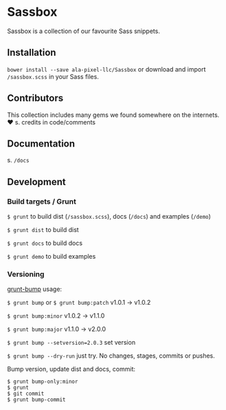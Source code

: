 # Sassbox

Sassbox is a collection of our favourite Sass snippets. 



## Installation

`bower install --save ala-pixel-llc/Sassbox` or download and import `/sassbox.scss` in your Sass files. 



## Contributors

This collection includes many gems we found somewhere on the internets. ❤︎ s. credits in code/comments



## Documentation

s. `/docs` 



## Development


### Build targets / Grunt

`$ grunt` to build dist (`/sassbox.scss`), docs (`/docs`) and examples (`/demo`)

`$ grunt dist` to build dist

`$ grunt docs` to build docs

`$ grunt demo` to build examples


### Versioning

[grunt-bump](https://github.com/vojtajina/grunt-bump) usage: 

`$ grunt bump` or `$ grunt bump:patch` v1.0.1 → v1.0.2

`$ grunt bump:minor` v1.0.2 → v1.1.0

`$ grunt bump:major` v1.1.0 → v2.0.0

`$ grunt bump --setversion=2.0.3` set version 

`$ grunt bump --dry-run` just try. No changes, stages, commits or pushes. 

Bump version, update dist and docs, commit: 

```
$ grunt bump-only:minor
$ grunt 
$ git commit
$ grunt bump-commit
```



